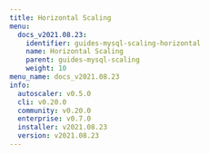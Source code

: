 ```yaml
---
title: Horizontal Scaling
menu:
  docs_v2021.08.23:
    identifier: guides-mysql-scaling-horizontal
    name: Horizontal Scaling
    parent: guides-mysql-scaling
    weight: 10
menu_name: docs_v2021.08.23
info:
  autoscaler: v0.5.0
  cli: v0.20.0
  community: v0.20.0
  enterprise: v0.7.0
  installer: v2021.08.23
  version: v2021.08.23
---
```


